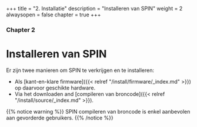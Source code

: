 +++
title = "2. Installatie"
description = "Installeren van SPIN"
weight = 2
alwaysopen = false
chapter = true
+++

### Chapter 2

# Installeren van SPIN

Er zijn twee manieren om SPIN te verkrijgen en te installeren:

* Als [kant-en-klare firmware]({{< relref "/install/firmware/_index.md" >}}) op daarvoor geschikte hardware.
* Via het downloaden and [compileren van broncode]({{< relref "/install/source/_index.md" >}}).

{{% notice warning %}}
SPIN compileren van broncode is enkel aanbevolen aan gevorderde gebruikers.
{{% /notice %}}

